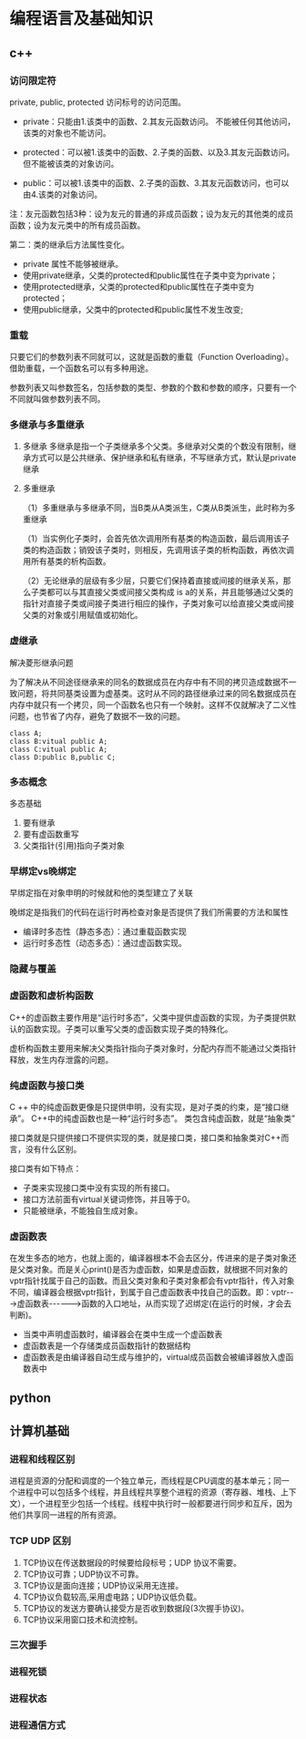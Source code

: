 # 编程语言及基础知识

## c++

### 访问限定符
private, public, protected 访问标号的访问范围。

- private：只能由1.该类中的函数、2.其友元函数访问。
不能被任何其他访问，该类的对象也不能访问。

- protected：可以被1.该类中的函数、2.子类的函数、以及3.其友元函数访问。
但不能被该类的对象访问。

- public：可以被1.该类中的函数、2.子类的函数、3.其友元函数访问，也可以由4.该类的对象访问。

注：友元函数包括3种：设为友元的普通的非成员函数；设为友元的其他类的成员函数；设为友元类中的所有成员函数。

第二：类的继承后方法属性变化。
- private 属性不能够被继承。
- 使用private继承，父类的protected和public属性在子类中变为private；
- 使用protected继承，父类的protected和public属性在子类中变为protected；
- 使用public继承，父类中的protected和public属性不发生改变;


### 重载

只要它们的参数列表不同就可以，这就是函数的重载（Function Overloading）。借助重载，一个函数名可以有多种用途。

参数列表又叫参数签名，包括参数的类型、参数的个数和参数的顺序，只要有一个不同就叫做参数列表不同。

### 多继承与多重继承

1. 多继承 多继承是指一个子类继承多个父类。多继承对父类的个数没有限制，继承方式可以是公共继承、保护继承和私有继承，不写继承方式，默认是private继承
2. 多重继承

    （1）多重继承与多继承不同，当B类从A类派生，C类从B类派生，此时称为多重继承
    
    （1）当实例化子类时，会首先依次调用所有基类的构造函数，最后调用该子类的构造函数；销毁该子类时，则相反，先调用该子类的析构函数，再依次调用所有基类的析构函数。
    
    （2）无论继承的层级有多少层，只要它们保持着直接或间接的继承关系，那么子类都可以与其直接父类或间接父类构成 is a的关系，并且能够通过父类的指针对直接子类或间接子类进行相应的操作，子类对象可以给直接父类或间接父类的对象或引用赋值或初始化。


### 虚继承

解决菱形继承问题

为了解决从不同途径继承来的同名的数据成员在内存中有不同的拷贝造成数据不一致问题，将共同基类设置为虚基类。这时从不同的路径继承过来的同名数据成员在内存中就只有一个拷贝，同一个函数名也只有一个映射。这样不仅就解决了二义性问题，也节省了内存，避免了数据不一致的问题。
```
class A; 
class B:vitual public A; 
class C:vitual public A; 
class D:public B,public C; 
```


### 多态概念

多态基础
1. 要有继承
2. 要有虚函数重写
3. 父类指针(引用)指向子类对象

### 早绑定vs晚绑定

早绑定指在对象申明的时候就和他的类型建立了关联

晚绑定是指我们的代码在运行时再检查对象是否提供了我们所需要的方法和属性

- 编译时多态性（静态多态）：通过重载函数实现
- 运行时多态性（动态多态）：通过虚函数实现。

### 隐藏与覆盖


### 虚函数和虚析构函数

C++的虚函数主要作用是“运行时多态”，父类中提供虚函数的实现，为子类提供默认的函数实现。子类可以重写父类的虚函数实现子类的特殊化。

虚析构函数主要用来解决父类指针指向子类对象时，分配内存而不能通过父类指针释放，发生内存泄露的问题。

### 纯虚函数与接口类

C ++ 中的纯虚函数更像是只提供申明，没有实现，是对子类的约束，是“接口继承”。
C++中的纯虚函数也是一种“运行时多态”。
类包含纯虚函数，就是“抽象类”


接口类就是只提供接口不提供实现的类，就是接口类，接口类和抽象类对C++而言，没有什么区别。

接口类有如下特点：

- 子类来实现接口类中没有实现的所有接口。
- 接口方法前面有virtual关键词修饰，并且等于0。
- 只能被继承，不能独自生成对象。

### 虚函数表

在发生多态的地方，也就上面的，编译器根本不会去区分，传进来的是子类对象还是父类对象。而是关心print()是否为虚函数，如果是虚函数，就根据不同对象的vptr指针找属于自己的函数。而且父类对象和子类对象都会有vptr指针，传入对象不同，编译器会根据vptr指针，到属于自己虚函数表中找自己的函数。即：vptr--->虚函数表------>函数的入口地址，从而实现了迟绑定(在运行的时候，才会去判断)。

- 当类中声明虚函数时，编译器会在类中生成一个虚函数表
- 虚函数表是一个存储类成员函数指针的数据结构
- 虚函数表是由编译器自动生成与维护的，virtual成员函数会被编译器放入虚函数表中

## python

## 计算机基础

### 进程和线程区别

进程是资源的分配和调度的一个独立单元，而线程是CPU调度的基本单元；同一个进程中可以包括多个线程，并且线程共享整个进程的资源（寄存器、堆栈、上下文），一个进程至少包括一个线程。线程中执行时一般都要进行同步和互斥，因为他们共享同一进程的所有资源。


### TCP UDP 区别
1. TCP协议在传送数据段的时候要给段标号；UDP 协议不需要。
2. TCP协议可靠；UDP协议不可靠。
3. TCP协议是面向连接；UDP协议采用无连接。
4. TCP协议负载较高,采用虚电路；UDP协议低负载。
5. TCP协议的发送方要确认接受方是否收到数据段(3次握手协议)。
6. TCP协议采用窗口技术和流控制。


### 三次握手


### 进程死锁


### 进程状态


### 进程通信方式